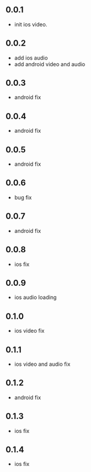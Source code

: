 ## 0.0.1

* init ios video.


## 0.0.2

* add ios audio
* add android video and audio


## 0.0.3

* android fix


## 0.0.4

* android fix


## 0.0.5

* android fix

## 0.0.6

* bug fix

## 0.0.7

* android fix

## 0.0.8

* ios fix

## 0.0.9

* ios audio loading

## 0.1.0

* ios video fix

## 0.1.1

* ios video and audio fix

## 0.1.2

* android fix

## 0.1.3

* ios fix

## 0.1.4

* ios fix